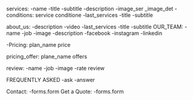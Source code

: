 services:
        -name
        -title
        -subtitle
        -description
        -image_ser
        _image_det
-conditions:
        service
        conditione
-last_services
            -title
            -subtitle


about_us:
        -description
        -video
-last_services
            -title
            -subtitle
OUR_TEAM:
        -name
        -job
        -image
        -description
        -facebook
        -instagram
        -linkedin

-Pricing:
        plan_name
        price

pricing_offer:
        plane_name
        offers

review:
        -name
        -job
        -image
        -rate
        review

FREQUENTLY ASKED
        -ask
        -answer

Contact:
        -forms.form
Get a Quote:
        -forms.form